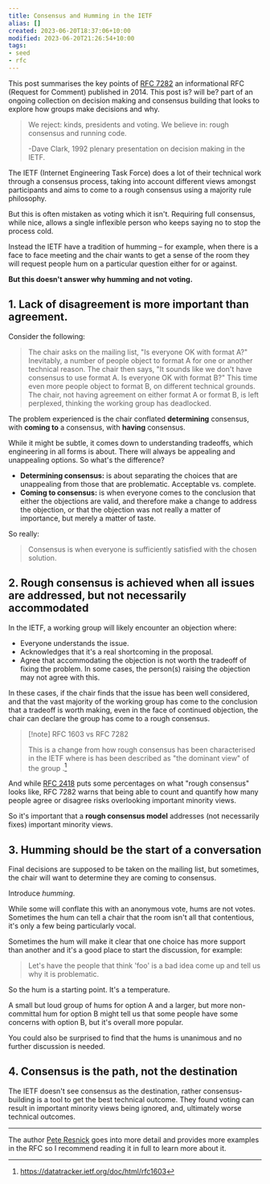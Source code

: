 ```yaml
---
title: Consensus and Humming in the IETF
alias: []
created: 2023-06-20T18:37:06+10:00
modified: 2023-06-20T21:26:54+10:00
tags:
- seed
- rfc
---
```


This post summarises the key points of [RFC 7282](https://datatracker.ietf.org/doc/html/rfc7282) an informational RFC (Request for Comment) published in 2014. This post is? will be? part of an ongoing collection on decision making and consensus building that looks to explore how groups make decisions and why.

> We reject: kinds, presidents and voting.
> We believe in: rough consensus and running code.
> 
> \-Dave Clark, 1992 plenary presentation on decision making in the IETF.

The IETF (Internet Engineering Task Force) does a lot of their technical work through a consensus process, taking into account different views amongst participants and aims to come to a rough consensus using a majority rule philosophy.

But this is often mistaken as voting which it isn't. Requiring full consensus, while nice, allows a single inflexible person who keeps saying no to stop the process cold.

Instead the IETF have a tradition of humming – for example, when there is a face to face meeting and the chair wants to get a sense of the room they will request people hum on a particular question either for or against.

**But this doesn't answer why humming and not voting.**

## 1. Lack of disagreement is more important than agreement.
Consider the following:
> The chair asks on the mailing list, "Is everyone OK with format A?"  Inevitably, a number of people object to format A for one or another technical reason.  The chair then says, "It sounds like we don't have consensus to use format A.  Is everyone OK with format B?" This time even more people object to format B, on different technical grounds.  The chair, not having agreement on either format A or format B, is left perplexed, thinking the working group has deadlocked.

The problem experienced is the chair conflated **determining** consensus, with **coming to** a consensus, with **having** consensus.

While it might be subtle, it comes down to understanding tradeoffs, which engineering in all forms is about. There will always be appealing and unappealing options. So what's the difference?

- **Determining consensus:** is about separating the choices that are unappealing from those that are problematic. Acceptable vs. complete.
- **Coming to consensus:** is when everyone comes to the conclusion that either the objections are valid, and therefore make a change to address the objection, or that the objection was not really a matter of importance, but merely a matter of taste.

So really:

> Consensus is when everyone is sufficiently satisfied with the
   chosen solution.

## 2. Rough consensus is achieved when all issues are addressed, but not necessarily accommodated

In the IETF, a working group will likely encounter an objection where:
- Everyone understands the issue.
- Acknowledges that it's a real shortcoming in the proposal.
- Agree that accommodating the objection is not worth the tradeoff of fixing the problem.
In some cases, the person(s) raising the objection may not agree with this. 

In these cases, if the chair finds that the issue has been well considered, and that the vast majority of the working group has come to the conclusion that a tradeoff is worth making, even in the face of continued objection, the chair can declare the group has come to a rough consensus.

> [!note] RFC 1603 vs RFC 7282
> 
> This is a change from how rough consensus has been characterised in the IETF where is has been described as "the dominant view" of the group .[^1]

And while [RFC 2418](https://www.rfc-editor.org/rfc/rfc2418.html) puts some percentages on what "rough consensus" looks like, RFC 7282 warns that being able to count and quantify how many people agree or disagree risks overlooking important minority views.

So it's important that a **rough consensus model** addresses (not necessarily fixes) important minority views.

## 3. Humming should be the start of a conversation

Final decisions are supposed to be taken on the mailing list, but sometimes, the chair will want to determine they are coming to consensus.

Introduce *humming*.

While some will conflate this with an anonymous vote, hums are not votes. Sometimes the hum can tell a chair that the room isn't all that contentious, it's only a few being particularly vocal.

Sometimes the hum will make it clear that one choice has more support than another and it's a good place to start the discussion, for example:

> Let's have the people that think 'foo' is a bad idea come up and tell us why it is problematic.

So the hum is a starting point. It's a temperature.

A small but loud group of hums for option A and a larger, but more non-committal hum for option B might tell us that some people have some concerns with option B, but it's overall more popular.

You could also be surprised to find that the hums is unanimous and no further discussion is needed.

## 4. Consensus is the path, not the destination

The IETF doesn't see consensus as the destination, rather consensus-building is a tool to get the best technical outcome. They found voting can result in important minority views being ignored, and, ultimately worse technical outcomes.

---

The author [Pete Resnick](https://www.episteme.net/Work/) goes into more detail and provides more examples in the RFC so I recommend reading it in full to learn more about it.

[^1]: https://datatracker.ietf.org/doc/html/rfc1603